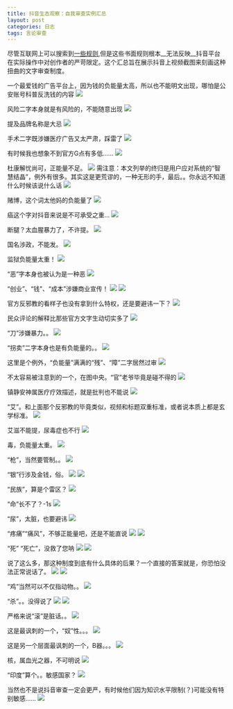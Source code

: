 ```yaml
---
title: 抖音生态观察：自我审查实例汇总
layout: post
categories: 日志
tags: 言论审查
---
```

尽管互联网上可以搜索到[一些规则](https://zhuanlan.zhihu.com/p/113616271),但是这些书面规则根本__无法反映__抖音平台在实际操作中对创作者的严苛限定。这个汇总旨在展示抖音上视频截图来刻画这种扭曲的文字审查制度。


一个最爱钱的广告平台上，因为钱的负能量太高，所以也不能明文出现，哪怕是公安账号科普反洗钱的内容
![](https://nullrecurrent.github.io//image/27.jpg)

风险二字本身就是有风险的，不能随意出现
![](https://nullrecurrent.github.io//image/28.jpg)

提及品牌名称是大忌
![](https://nullrecurrent.github.io//image/29.jpg)

手术二字既涉嫌医疗广告又太严肃，踩雷了
![](https://nullrecurrent.github.io//image/30.jpg)

有时候我也想象不到官方G点有多低……
![](https://nullrecurrent.github.io//image/31.jpg)

杜康解忧尚可，正能量不足。
![](https://nullrecurrent.github.io//image/32.jpg)
需注意：本文列举的终归是用户应对系统的“智慧结晶”，例外有很多。其实这是更荒谬的，一种无形的手，最后。。你永远不知道什么时候该说什么话
![](https://nullrecurrent.github.io//image/59.jpg)


赌博，这个词太他妈的负能量了
![](https://nullrecurrent.github.io//image/33.jpg)

癌这个字对抖音来说是不可承受之重…
![](https://nullrecurrent.github.io//image/34.png)

断腿？太血腥暴力了，不许提。
![](https://nullrecurrent.github.io//image/35.jpg)

国名涉政，不能发。
![](https://nullrecurrent.github.io//image/36.jpg)

监狱负能量太重！
![](https://nullrecurrent.github.io//image/52.jpg)

“恶”字本身也被认为是一种恶
![](https://nullrecurrent.github.io//image/53.jpg)

“创业”、“钱"、“成本”涉嫌商业宣传！
![](https://nullrecurrent.github.io//image/54.jpg)
![](https://nullrecurrent.github.io//image/55.jpg)

官方反邪教的看样子也没有拿到什么特权，还是要避讳一下？
![](https://nullrecurrent.github.io//image/56.jpg)

民众评论的解释比那些官方文字生动切实多了
![](https://nullrecurrent.github.io//image/57.jpg)

“刀”涉嫌暴力。。
![](https://nullrecurrent.github.io//image/58.jpg)

“拐卖”二字本身也是有负能量的。。
![](https://nullrecurrent.github.io//image/60.jpg)

这里是个例外，“负能量”满满的“残”、“障”二字居然过审
![](https://nullrecurrent.github.io//image/61.jpg)

不太容易被注意到的一个，在图中央。“官”老爷毕竟是碰不得的
![](https://nullrecurrent.github.io//image/62.jpg)

镇静安神属医疗疗效描述，就是批判也不能说
![](https://nullrecurrent.github.io//image/63.jpg)

“艾”。和上面那个反邪教的毕竟类似，视频和标题双重标准，或者说本质上都是玄学标准。
![](https://nullrecurrent.github.io//image/64.jpg)

艾滋不能提，尿毒症也不行
![](https://nullrecurrent.github.io//image/84.jpg)


毒，负能量太重。
![](https://nullrecurrent.github.io//image/65.jpg)

“枪”，当然要管制。。
![](https://nullrecurrent.github.io//image/67.jpg)

“银”行涉及金钱，俗。
![](https://nullrecurrent.github.io//image/66.jpg)
![](https://nullrecurrent.github.io//image/82.jpg)


“民族”，算是个雷区？
![](https://nullrecurrent.github.io//image/68.jpg)

“命”长不了？-1s
![](https://nullrecurrent.github.io//image/69.jpg)

“尿”，太脏，也要避讳
![](https://nullrecurrent.github.io//image/70.jpg)

“疼痛”“痛风”，不够正能量吧，还是不能直说
![](https://nullrecurrent.github.io//image/71.jpg)
![](https://nullrecurrent.github.io//image/80.jpg)


“死” “死亡”，没救了您呐
![](https://nullrecurrent.github.io//image/72.jpg)
![](https://nullrecurrent.github.io//image/78.jpg)


说了这么多，那这种制度到底有什么具体的后果？一个直接的答案就是，你恐怕没法正常说话了。
![](https://nullrecurrent.github.io//image/73.jpg)
![](https://nullrecurrent.github.io//image/74.jpg)

“鸡”当然可以不仅指动物。。
![](https://nullrecurrent.github.io//image/75.jpg)

“杀”。。没得说了
![](https://nullrecurrent.github.io//image/76.jpg)
![](https://nullrecurrent.github.io//image/86.jpg)

严格来说“滚”是脏话。。
![](https://nullrecurrent.github.io//image/77.jpg)

这是最讽刺的一个，“奴”性。。。
![](https://nullrecurrent.github.io//image/79.jpg)

这是另一个层面最讽刺的一个，B器。。。
![](https://nullrecurrent.github.io//image/81.jpg)

核，属血光之器，不可明说
![](https://nullrecurrent.github.io//image/83.jpg)

“印度”算个。。敏感国家？
![](https://nullrecurrent.github.io//image/85.jpg)




当然也不是说抖音审查一定会更严，有时候他们因为知识水平限制(？)可能没有特别敏感……
![](https://nullrecurrent.github.io//image/37.jpg)